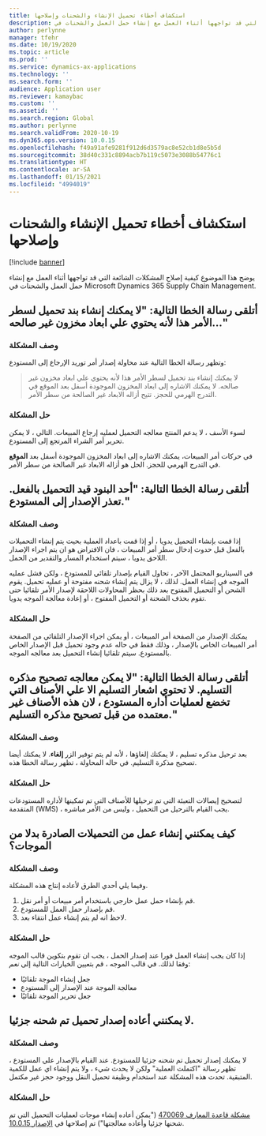 ```yaml
---
title: استكشاف أخطاء تحميل الإنشاء والشحنات وإصلاحها
description: يوضح هذا الموضوع كيفية إصلاح المشكلات الشائعة التي قد تواجهها أثناء العمل مع إنشاء حمل العمل والشحنات في Microsoft Dynamics 365 Supply Chain Management.
author: perlynne
manager: tfehr
ms.date: 10/19/2020
ms.topic: article
ms.prod: ''
ms.service: dynamics-ax-applications
ms.technology: ''
ms.search.form: ''
audience: Application user
ms.reviewer: kamaybac
ms.custom: ''
ms.assetid: ''
ms.search.region: Global
ms.author: perlynne
ms.search.validFrom: 2020-10-19
ms.dyn365.ops.version: 10.0.15
ms.openlocfilehash: f49a91afe9281f912d6d3579ac8e52cb1d8e5b5d
ms.sourcegitcommit: 38d40c331c8894acb7b119c5073e3088b54776c1
ms.translationtype: HT
ms.contentlocale: ar-SA
ms.lasthandoff: 01/15/2021
ms.locfileid: "4994019"
---
```

# <a name="troubleshoot-load-building-and-shipments"></a>استكشاف أخطاء تحميل الإنشاء والشحنات وإصلاحها

[!include [banner](../includes/banner.md)]

يوضح هذا الموضوع كيفية إصلاح المشكلات الشائعة التي قد تواجهها أثناء العمل مع إنشاء حمل العمل والشحنات في Microsoft Dynamics 365 Supply Chain Management.

## <a name="i-receive-the-following-error-message-you-cant-create-a-load-line-for-this-order-line-because-it-contains-inventory-dimensions-that-are-invalid"></a>أتلقى رسالة الخطا التالية: "لا يمكنك إنشاء بند تحميل لسطر الأمر هذا لأنه يحتوي علي ابعاد مخزون غير صالحه..."

### <a name="issue-description"></a>وصف المشكلة

وتظهر رسالة الخطا التالية عند محاولة إصدار أمر توريد الإرجاع إلى المستودع:

> لا يمكنك إنشاء بند تحميل لسطر الأمر هذا لأنه يحتوي علي ابعاد مخزون غير صالحه. لا يمكنك الاشاره إلى ابعاد المخزون الموجودة أسفل بعد الموقع في التدرج الهرمي للحجز. تتيح أزاله الابعاد غير الصالحة من سطر الأمر.

### <a name="issue-resolution"></a>حل المشكلة

لسوء الأسف ، لا يدعم المنتج معالجه التحميل لعمليه إرجاع المبيعات. التالي ، لا يمكن تحرير أمر الشراء المرتجع إلى المستودع.

في حركات أمر المبيعات، يمكنك الاشاره إلى ابعاد المخزون الموجودة أسفل بعد **الموقع** في التدرج الهرمي للحجز. الحل هو أزاله الابعاد غير الصالحة من سطر الأمر.

## <a name="i-receive-the-following-error-message-one-of-the-lines-is-already-on-a-load-unable-to-release-to-warehouse"></a>أتلقى رسالة الخطا التالية: "أحد البنود قيد التحميل بالفعل. تعذر الإصدار إلى المستودع."

### <a name="issue-description"></a>وصف المشكلة

إذا قمت بإنشاء التحميل يدويا ، أو إذا قمت باعداد العملية بحيث يتم إنشاء التحميلات بالفعل قبل حدوث إدخال سطر أمر المبيعات ، فان الافتراض هو ان يتم اجراء الإصدار اللاحق يدويا ، سيتم استخدام المسار والتقدير من الحمل.

في السيناريو المحتمل الآخر ، تحاول القيام بإصدار تلقائي للمستودع ، ولكن فشل عمليه الموجه في إنشاء العمل. لذلك ، لا يزال يتم إنشاء شحنه مفتوحة أو عمليه تحميل. يقوم الشحن أو التحميل المفتوح بعد ذلك بحظر المحاولات اللاحقة لإصدار الأمر تلقائيا حتى تقوم بحذف الشحنة أو التحميل المفتوح ، أو إعادة معالجة الموجه يدويا.

### <a name="issue-resolution"></a>حل المشكلة

يمكنك الإصدار من الصفحة أمر المبيعات ، أو يمكن اجراء الإصدار التلقائي من الصفحة أمر المبيعات الخاص بالإصدار ، وذلك فقط في حاله عدم وجود تحميل قبل الإصدار الخاص بالمستودع. سيتم تلقائيا إنشاء التحميل بعد معالجه الموجه.

## <a name="i-receive-the-following-error-message-the-delivery-note-correction-cant-be-processed-the-delivery-note-only-contains-items-that-are-subject-to-warehouse-management-processes-as-these-are-not-supported-by-delivery-note-correction"></a>أتلقى رسالة الخطا التالية: "لا يمكن معالجه تصحيح مذكره التسليم. لا تحتوي اشعار التسليم الا علي الأصناف التي تخضع لعمليات أداره المستودع ، لان هذه الأصناف غير معتمده من قبل تصحيح مذكره التسليم."

### <a name="issue-description"></a>وصف المشكلة

بعد ترحيل مذكره تسليم ، لا يمكنك إلغاؤها ، لأنه لم يتم توفير الزر **إلغاء**. لا يمكنك أيضا تصحيح مذكرة التسليم. في حاله المحاولة ، تظهر رسالة الخطا هذه.

### <a name="issue-resolution"></a>حل المشكلة

لتصحيح إيصالات التعبئة التي تم ترحيلها للأصناف التي تم تمكينها لأداره المستودعات المتقدمة (WMS) ، يجب القيام بالترحيل من التحميل ، وليس من الأمر مباشره.

## <a name="how-can-i-create-work-from-outbound-loads-instead-of-waves"></a>كيف يمكنني إنشاء عمل من التحميلات الصادرة بدلا من الموجات؟

### <a name="issue-description"></a>وصف المشكلة

وفيما يلي أحدي الطرق لأعاده إنتاج هذه المشكلة.

1. قم بإنشاء حمل عمل خارجي باستخدام أمر مبيعات أو أمر نقل.
2. قم بإصدار حمل العمل للمستودع.
3. لاحظ انه لم يتم إنشاء عمل انتقاء بعد.

### <a name="issue-resolution"></a>حل المشكلة

إذا كان يجب إنشاء العمل فورا عند إصدار الحمل ، يجب ان تقوم بتكوين قالب الموجه وفقا لذلك. في قالب الموجه ، قم بتعيين الخيارات التالية إلى *نعم*:

- جعل إنشاء الموجة تلقائيًا
- معالجة الموجة عند الإصدار إلى المستودع
- جعل تحرير الموجة تلقائيًا

## <a name="i-cant-re-release-a-partially-shipped-load"></a>لا يمكنني أعاده إصدار تحميل تم شحنه جزئيا.

### <a name="issue-description"></a>وصف المشكلة

لا يمكنك إصدار تحميل تم شحنه جزئيا للمستودع. عند القيام بالإصدار علي المستودع ، تظهر رسالة "اكتملت العملية" ولكن لا يحدث شيء ، ولا يتم إنشاء اي عمل للكمية المتبقية. تحدث هذه المشكلة عند استخدام وظيفة تحميل النقل ووجود حجز غير مكتمل.

### <a name="issue-resolution"></a>حل المشكلة

[مشكلة قاعدة المعارف 470069](https://fix.lcs.dynamics.com/Issue/Details?kb=4574490&bugId=470069&dbType=3&qc=84ce1e09d7032d8b8ef86f5a0c68b86badf3dfaf29686c5ebbe97c53c0957b5f) ("يمكن أعاده إنشاء موجات لعمليات التحميل التي تم شحنها جزئيا وأعاده معالجتها") تم إصلاحها في [الإصدار 10.0.15](../get-started/whats-new-scm-10-0-15.md).
